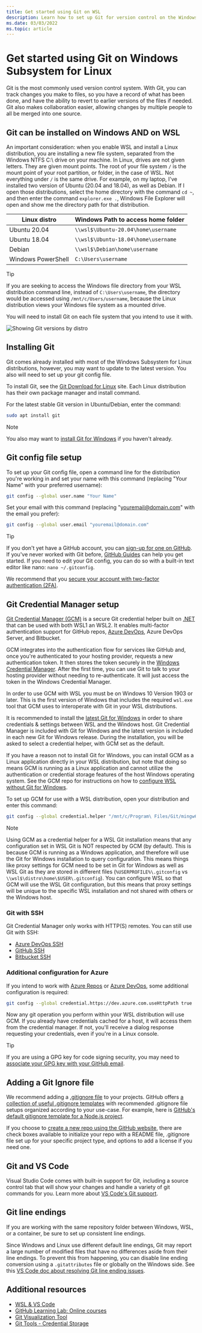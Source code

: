 ```yaml
---
title: Get started using Git on WSL
description: Learn how to set up Git for version control on the Windows Subsystem for Linux, along with Git Credential Manager.
ms.date: 03/03/2022
ms.topic: article
---
```


# Get started using Git on Windows Subsystem for Linux

Git is the most commonly used version control system. With Git, you can track changes you make to files, so you have a record of what has been done, and have the ability to revert to earlier versions of the files if needed. Git also makes collaboration easier, allowing changes by multiple people to all be merged into one source.

## Git can be installed on Windows AND on WSL

An important consideration: when you enable WSL and install a Linux distribution, you are installing a new file system, separated from the Windows NTFS C:\ drive on your machine. In Linux, drives are not given letters. They are given mount points. The root of your file system `/` is the mount point of your root partition, or folder, in the case of WSL. Not everything under `/` is the same drive. For example, on my laptop, I've installed two version of Ubuntu (20.04 and 18.04), as well as Debian. If I open those distributions, select the home directory with the command `cd ~`, and then enter the command `explorer.exe .`, Windows File Explorer will open and show me the directory path for that distribution.

| Linux distro | Windows Path to access home folder |
| ----------- | ----------- |
| Ubuntu 20.04 | `\\wsl$\Ubuntu-20.04\home\username` |
| Ubuntu 18.04 | `\\wsl$\Ubuntu-18.04\home\username` |
| Debian | `\\wsl$\Debian\home\username` |
| Windows PowerShell | `C:\Users\username` |

> [!TIP]
> If you are seeking to access the Windows file directory from your WSL distribution command line, instead of `C:\Users\username`, the directory would be accessed using `/mnt/c/Users/username`, because the Linux distribution views your Windows file system as a mounted drive.

You will need to install Git on each file system that you intend to use it with.

![Showing Git versions by distro](../media/git-versions.gif)

## Installing Git

Git comes already installed with most of the Windows Subsystem for Linux distributions, however, you may want to update to the latest version. You also will need to set up your git config file.

To install Git, see the [Git Download for Linux](https://git-scm.com/download/linux) site. Each Linux distribution has their own package manager and install command.

For the latest stable Git version in Ubuntu/Debian, enter the command:

```bash
sudo apt install git
```

> [!NOTE]
> You also may want to [install Git for Windows](https://git-scm.com/download/win) if you haven't already.

## Git config file setup

To set up your Git config file, open a command line for the distribution you're working in and set your name with this command (replacing "Your Name" with your preferred username):

```bash
git config --global user.name "Your Name"
```

Set your email with this command (replacing "youremail@domain.com" with the email you prefer):

```bash
git config --global user.email "youremail@domain.com"
```

> [!TIP]
> If you don't yet have a GitHub account, you can [sign-up for one on GitHub](https://github.com/join). If you've never worked with Git before, [GitHub Guides](https://guides.github.com/) can help you get started. If you need to edit your Git config, you can do so with a built-in text editor like nano: `nano ~/.gitconfig`.

We recommend that you [secure your account with two-factor authentication (2FA)](https://help.github.com/en/github/authenticating-to-github/securing-your-account-with-two-factor-authentication-2fa).

## Git Credential Manager setup

[Git Credential Manager (GCM)](https://github.com/GitCredentialManager/git-credential-manager) is a secure Git credential helper built on [.NET](https://dotnet.microsoft.com/) that can be used with both WSL1 an WSL2. It enables multi-factor authentication support for GitHub repos, [Azure DevOps](https://dev.azure.com/), Azure DevOps Server, and Bitbucket. 

GCM integrates into the authentication flow for services like GitHub and, once you're authenticated to your hosting provider, requests a new authentication token. It then stores the token securely in the [Windows Credential Manager](https://support.microsoft.com/help/4026814/windows-accessing-credential-manager). After the first time, you can use Git to talk to your hosting provider without needing to re-authenticate. It will just access the token in the Windows Credential Manager.

In order to use GCM with WSL you must be on Windows 10 Version 1903 or later. This is the first version of Windows that includes the required `wsl.exe` tool that GCM uses to interoperate with Git in your WSL distributions. 

It is recommended to install the [latest Git for Windows](https://github.com/git-for-windows/git/releases/latest) in order to share credentials & settings between WSL and the Windows host. Git Credential Manager is included with Git for Windows and the latest version is included in each new Git for Windows release. During the installation, you will be asked to select a credential helper, with GCM set as the default.

If you have a reason not to install Git for Windows, you can install GCM as a Linux application directly in your WSL distribution, but note that doing so means GCM is running as a Linux application and cannot utilize the authentication or credential storage features of the host Windows operating system. See the GCM repo for instructions on how to [configure WSL without Git for Windows](https://github.com/GitCredentialManager/git-credential-manager/blob/main/docs/wsl.md#configuring-wsl-without-git-for-windows).



To set up GCM for use with a WSL distribution, open your distribution and enter this command:

```Bash
git config --global credential.helper "/mnt/c/Program\ Files/Git/mingw64/libexec/git-core/git-credential-manager-core.exe"
```

> [!NOTE]
> Using GCM as a credential helper for a WSL Git installation means that any configuration set in WSL Git is NOT respected by GCM (by default). This is because GCM is running as a Windows application, and therefore will use the Git for Windows installation to query configuration. This means things like proxy settings for GCM need to be set in Git for Windows as well as WSL Git as they are stored in different files (`%USERPROFILE%\.gitconfig` vs `\\wsl$\distro\home\$USER\.gitconfig`). You can configure WSL so that GCM will use the WSL Git configuration, but this means that proxy settings will be unique to the specific WSL installation and not shared with others or the Windows host.

### Git with SSH

Git Credential Manager only works with HTTP(S) remotes. You can still use Git with SSH:

- [Azure DevOps SSH](/azure/devops/repos/git/use-ssh-keys-to-authenticate)
- [GitHub SSH](https://help.github.com/en/articles/connecting-to-github-with-ssh)
- [Bitbucket SSH](https://confluence.atlassian.com/bitbucket/ssh-keys-935365775.html)

### Additional configuration for Azure

If you intend to work with [Azure Repos](https://github.com/GitCredentialManager/git-credential-manager/blob/main/docs/configuration.md#credentialprovider) or [Azure DevOps](https://github.com/GitCredentialManager/git-credential-manager/blob/main/docs/wsl.md#configuring-wsl-with-git-for-windows-recommended), some additional configuration is required:

```Bash
git config --global credential.https://dev.azure.com.useHttpPath true
```

Now any git operation you perform within your WSL distribution will use GCM. If you already have credentials cached for a host, it will access them from the credential manager. If not, you'll receive a dialog response requesting your credentials, even if you're in a Linux console.

> [!TIP]
> If you are using a GPG key for code signing security, you may need to [associate your GPG key with your GitHub email](https://help.github.com/en/github/authenticating-to-github/associating-an-email-with-your-gpg-key).

## Adding a Git Ignore file

We recommend adding a [.gitignore file](https://help.github.com/en/articles/ignoring-files) to your projects. GitHub offers [a collection of useful .gitignore templates](https://github.com/github/gitignore) with recommended .gitignore file setups organized according to your use-case. For example, here is [GitHub's default gitignore template for a Node.js project](https://github.com/github/gitignore/blob/master/Node.gitignore).

If you choose to [create a new repo using the GitHub website](https://help.github.com/articles/create-a-repo), there are check boxes available to initialize your repo with a README file, .gitignore file set up for your specific project type, and options to add a license if you need one.

## Git and VS Code

Visual Studio Code comes with built-in support for Git, including a source control tab that will show your changes and handle a variety of git commands for you. Learn more about [VS Code's Git support](https://code.visualstudio.com/docs/editor/versioncontrol#_git-support).

## Git line endings

If you are working with the same repository folder between Windows, WSL, or a container, be sure to set up consistent line endings.

Since Windows and Linux use different default line endings, Git may report a large number of modified files that have no differences aside from their line endings. To prevent this from happening, you can disable line ending conversion using a `.gitattributes` file or globally on the Windows side. See this [VS Code doc about resolving Git line ending issues](https://code.visualstudio.com/docs/remote/troubleshooting#_resolving-git-line-ending-issues-in-containers-resulting-in-many-modified-files).

## Additional resources

* [WSL & VS Code](./wsl-vscode.md)
* [GitHub Learning Lab: Online courses](https://lab.github.com/)
* [Git Visualization Tool](http://git-school.github.io/visualizing-git/)
* [Git Tools - Credential Storage](https://git-scm.com/book/it/v2/Git-Tools-Credential-Storage)

